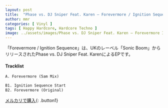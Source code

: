 ```yaml
---
layout: post
title:  "Phase vs. DJ Sniper Feat. Karen – Forevermore / Ignition Sequence"
author: mmr
categories: [ Vinyl ]
tags: [ Happy Hardcore, Hardcore Techno ]
image: ../assets/images/Phase vs. DJ Sniper Feat. Karen – Forevermore Ignition Sequence.jpg
---
```


「Forevermore / Ignition Sequence」は、UKのレーベル「Sonic Boom」からリリースされたPhase vs. DJ Sniper Feat. KarenによるEPです。

#### Tracklist
```md
A. Forevermore (5am Mix)

B1. Ignition Sequence Start
B2. Forevermore (Original)
```

[メルカリで購入](https://jp.mercari.com/item/m40097768990?afid=6142608987){: .button1}

